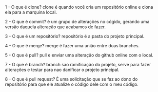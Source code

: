 1 - O que é clone?
clone é quando você cria um repositório online e clona ela para a marquina local.

2 - O que é commit?
é um grupo de alterações no cógido, gerando uma versão daquela alteração que acabamos de fazer.

3 - O que é um repositório?
repositório é a pasta do projeto principal.

4 - O que é merge?
merge é fazer uma união entre duas branches.

5 - O que é pull?
pull e enviar uma alteração do github online com o local.

7 - O que é branch?
branch sao ramificação do projeto, serve para fazer alterações e testar para nao danificar o projeto principal.

8 - O que é pull request?
É uma solicitação que se faz ao dono do repositório para que ele atualize 
o código dele com o meu código.
